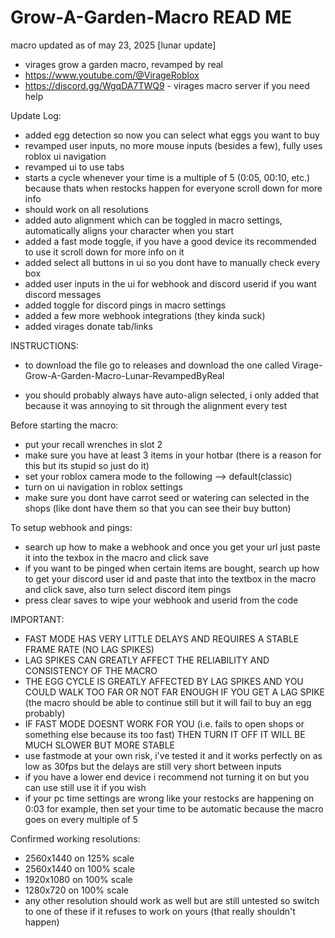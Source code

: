 # Grow-A-Garden-Macro READ ME

macro updated as of may 23, 2025
[lunar update]

- virages grow a garden macro, revamped by real
- https://www.youtube.com/@VirageRoblox
- https://discord.gg/WgqDA7TWQ9 - virages macro server if you need help

Update Log:
- added egg detection so now you can select what eggs you want to buy
- revamped user inputs, no more mouse inputs (besides a few), fully uses roblox ui navigation
- revamped ui to use tabs
- starts a cycle whenever your time is a multiple of 5 (0:05, 00:10, etc.) because thats when restocks happen for everyone scroll down for more info
- should work on all resolutions
- added auto alignment which can be toggled in macro settings, automatically aligns your character when you start
- added a fast mode toggle, if you have a good device its recommended to use it scroll down for more info on it
- added select all buttons in ui so you dont have to manually check every box
- added user inputs in the ui for webhook and discord userid if you want discord messages
- added toggle for discord pings in macro settings
- added a few more webhook integrations (they kinda suck)
- added virages donate tab/links

INSTRUCTIONS:

- to download the file go to releases and download the one called Virage-Grow-A-Garden-Macro-Lunar-RevampedByReal

- you should probably always have auto-align selected, i only added that because it was annoying to sit through the alignment every test

Before starting the macro:
- put your recall wrenches in slot 2
- make sure you have at least 3 items in your hotbar (there is a reason for this but its stupid so just do it)
- set your roblox camera mode to the following --> default(classic)
- turn on ui navigation in roblox settings
- make sure you dont have carrot seed or watering can selected in the shops (like dont have them so that you can see their buy button)

To setup webhook and pings:
- search up how to make a webhook and once you get your url just paste it into the texbox in the macro and click save
- if you want to be pinged when certain items are bought, search up how to get your discord user id and paste that into the textbox in the macro and click save, also turn select discord item pings
- press clear saves to wipe your webhook and userid from the code

IMPORTANT:
- FAST MODE HAS VERY LITTLE DELAYS AND REQUIRES A STABLE FRAME RATE (NO LAG SPIKES)
- LAG SPIKES CAN GREATLY AFFECT THE RELIABILITY AND CONSISTENCY OF THE MACRO
- THE EGG CYCLE IS GREATLY AFFECTED BY LAG SPIKES AND YOU COULD WALK TOO FAR OR NOT FAR ENOUGH IF YOU GET A LAG SPIKE (the macro should be able to continue still but it will fail to buy an egg probably)
- IF FAST MODE DOESNT WORK FOR YOU (i.e. fails to open shops or something else because its too fast) THEN TURN IT OFF IT WILL BE MUCH SLOWER BUT MORE STABLE
- use fastmode at your own risk, i've tested it and it works perfectly on as low as 30fps but the delays are still very short between inputs
- if you have a lower end device i recommend not turning it on but you can use still use it if you wish
- if your pc time settings are wrong like your restocks are happening on 0:03 for example, then set your time to be automatic because the macro goes on every multiple of 5

Confirmed working resolutions:
- 2560x1440 on 125% scale
- 2560x1440 on 100% scale
- 1920x1080 on 100% scale
- 1280x720 on 100% scale
- any other resolution should work as well but are still untested so switch to one of these if it refuses to work on yours (that really shouldn't happen)
